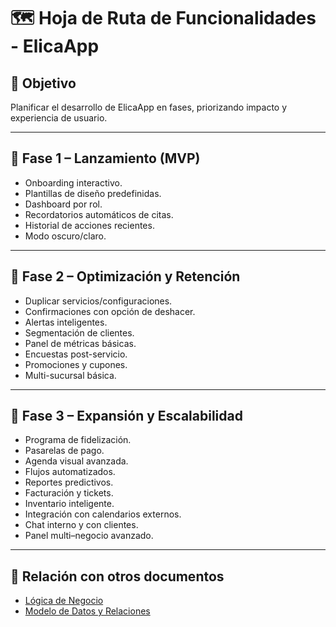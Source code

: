 # 🗺️ Hoja de Ruta de Funcionalidades - ElicaApp

## 🎯 Objetivo
Planificar el desarrollo de ElicaApp en fases, priorizando impacto y experiencia de usuario.

---

## 🚀 Fase 1 – Lanzamiento (MVP)
- Onboarding interactivo.
- Plantillas de diseño predefinidas.
- Dashboard por rol.
- Recordatorios automáticos de citas.
- Historial de acciones recientes.
- Modo oscuro/claro.

---

## 🔄 Fase 2 – Optimización y Retención
- Duplicar servicios/configuraciones.
- Confirmaciones con opción de deshacer.
- Alertas inteligentes.
- Segmentación de clientes.
- Panel de métricas básicas.
- Encuestas post-servicio.
- Promociones y cupones.
- Multi-sucursal básica.

---

## 🌟 Fase 3 – Expansión y Escalabilidad
- Programa de fidelización.
- Pasarelas de pago.
- Agenda visual avanzada.
- Flujos automatizados.
- Reportes predictivos.
- Facturación y tickets.
- Inventario inteligente.
- Integración con calendarios externos.
- Chat interno y con clientes.
- Panel multi–negocio avanzado.

---

## 📂 Relación con otros documentos
- [Lógica de Negocio](LOGICA_NEGOCIO.md)
- [Modelo de Datos y Relaciones](MODELO_DATOS.md)
